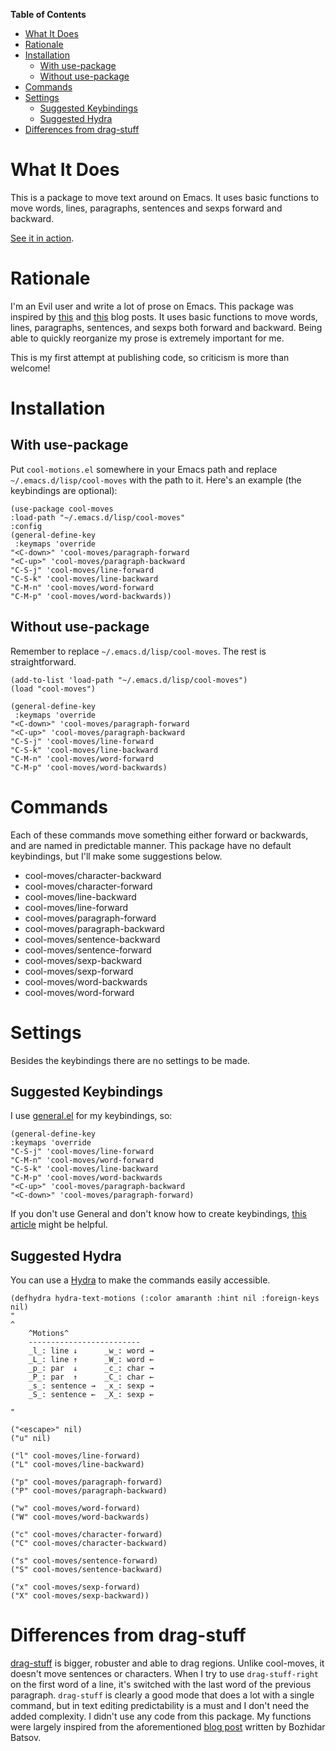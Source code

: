 <!-- markdown-toc start - Don't edit this section. Run M-x markdown-toc-refresh-toc -->
**Table of Contents**

- [What It Does](#what-it-does)
- [Rationale](#rationale)
- [Installation](#installation)
    - [With use-package](#with-use-package)
    - [Without use-package](#without-use-package)
- [Commands](#commands)
- [Settings](#settings)
    - [Suggested Keybindings](#suggested-keybindings)
    - [Suggested Hydra](#suggested-hydra)
- [Differences from drag-stuff](#differences-from-drag-stuff)

<!-- markdown-toc end -->

# What It Does
This is a package to move text around on Emacs. It uses basic functions to move words, lines, paragraphs, sentences and sexps forward and backward.

[See it in action](https://gfycat.com/ClassicUnevenEquestrian).

# Rationale
I'm an Evil user and write a lot of prose on Emacs. This package was inspired by [this](https://emacsredux.com/blog/2013/04/02/move-current-line-up-or-down/) and [this](https://with-emacs.com/posts/i-like-to-move-it-emacs-version/) blog posts. It uses basic functions to move words, lines, paragraphs, sentences, and sexps both forward and backward. Being able to quickly reorganize my prose is extremely important for me.

This is my first attempt at publishing code, so criticism is more than welcome!
# Installation
## With use-package
Put `cool-motions.el` somewhere in your Emacs path and replace `~/.emacs.d/lisp/cool-moves` with the path to it. Here's an example (the keybindings are optional):

``` emacs-lisp
(use-package cool-moves
:load-path "~/.emacs.d/lisp/cool-moves"
:config
(general-define-key
 :keymaps 'override
"<C-down>" 'cool-moves/paragraph-forward
"<C-up>" 'cool-moves/paragraph-backward
"C-S-j" 'cool-moves/line-forward
"C-S-k" 'cool-moves/line-backward
"C-M-n" 'cool-moves/word-forward
"C-M-p" 'cool-moves/word-backwards))
```
## Without use-package
Remember to replace `~/.emacs.d/lisp/cool-moves`. The rest is straightforward.
``` emacs-lisp
(add-to-list 'load-path "~/.emacs.d/lisp/cool-moves")
(load "cool-moves")

(general-define-key
 :keymaps 'override
"<C-down>" 'cool-moves/paragraph-forward
"<C-up>" 'cool-moves/paragraph-backward
"C-S-j" 'cool-moves/line-forward
"C-S-k" 'cool-moves/line-backward
"C-M-n" 'cool-moves/word-forward
"C-M-p" 'cool-moves/word-backwards)
```
# Commands
Each of these commands move something either forward or backwards, and are named in predictable manner. This package have no default keybindings, but I'll make some suggestions below.

- cool-moves/character-backward
- cool-moves/character-forward
- cool-moves/line-backward
- cool-moves/line-forward
- cool-moves/paragraph-forward
- cool-moves/paragraph-backward
- cool-moves/sentence-backward
- cool-moves/sentence-forward
- cool-moves/sexp-backward
- cool-moves/sexp-forward
- cool-moves/word-backwards
- cool-moves/word-forward
# Settings
Besides the keybindings there are no settings to be made.
## Suggested Keybindings

I use [general.el](https://github.com/noctuid/general.el) for my keybindings, so:

``` emacs-lisp
(general-define-key
:keymaps 'override
"C-S-j" 'cool-moves/line-forward
"C-M-n" 'cool-moves/word-forward
"C-S-k" 'cool-moves/line-backward
"C-M-p" 'cool-moves/word-backwards
"<C-up>" 'cool-moves/paragraph-backward
"<C-down>" 'cool-moves/paragraph-forward)
```

If you don't use General and don't know how to create keybindings, [this article](https://www.masteringemacs.org/article/mastering-key-bindings-emacs) might be helpful.
## Suggested Hydra
You can use a [Hydra](https://github.com/abo-abo/hydra) to make the commands easily accessible.

``` emacs-lisp
(defhydra hydra-text-motions (:color amaranth :hint nil :foreign-keys nil)
"
^
	^Motions^
	-------------------------
	_l_: line ↓      _w_: word →
	_L_: line ↑      _W_: word ←
	_p_: par  ↓      _c_: char →
	_P_: par  ↑      _C_: char ←
	_s_: sentence →  _x_: sexp →
	_S_: sentence ←  _X_: sexp ←

"

("<escape>" nil)
("u" nil)

("l" cool-moves/line-forward)
("L" cool-moves/line-backward)

("p" cool-moves/paragraph-forward)
("P" cool-moves/paragraph-backward)

("w" cool-moves/word-forward)
("W" cool-moves/word-backwards)

("c" cool-moves/character-forward)
("C" cool-moves/character-backward)

("s" cool-moves/sentence-forward)
("S" cool-moves/sentence-backward)

("x" cool-moves/sexp-forward)
("X" cool-moves/sexp-backward))
```
# Differences from drag-stuff
[drag-stuff](https://github.com/rejeep/drag-stuff.el) is bigger, robuster and able to drag regions. Unlike cool-moves, it doesn't move sentences or characters. When I try to use `drag-stuff-right` on the first word of a line, it's switched with the last word of the previous paragraph. `drag-stuff` is clearly a good mode that does a lot with a single command, but in text editing predictability is a must and I don't need the added complexity. I didn't use any code from this package. My functions were largely inspired from the aforementioned [blog post](https://emacsredux.com/blog/2013/04/02/move-current-line-up-or-down/) written by Bozhidar Batsov.
